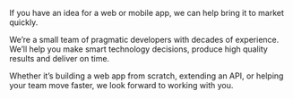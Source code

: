 
<!-- # Moonsault Software -->

If you have an idea for a web or mobile app, we can help bring it to market quickly.

We’re a small team of pragmatic developers with decades of experience. We’ll help you make smart technology decisions, produce high quality results and deliver on time.

Whether it’s building a web app from scratch, extending an API, or helping your team move faster, we look forward to working with you.

  <!-- [Let's Get Started](mailto:hello@moonsault.co) -->

